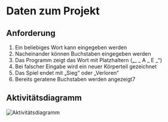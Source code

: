 # Daten zum Projekt

## Anforderung
1.	Ein beliebiges Wort kann eingegeben werden
2.	Nacheinander können Buchstaben eingegeben werden
3.	Das Programm zeigt das Wort mit Platzhaltern („_ _ A _ E _“)
4.	Bei falscher Eingabe wird ein neuer Körperteil gezeichnet
5.	Das Spiel endet mit „Sieg“ oder „Verloren“
6.	Bereits geratene Buchstaben werden angezeigt7

## Aktivitätsdiagramm

![Aktivitätsdiagramm](https://github.com/user-attachments/assets/c2280574-62dc-47dc-829b-222bcd6912f2)